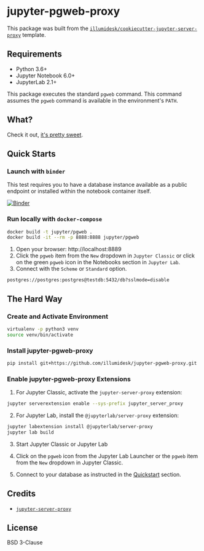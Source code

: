 # jupyter-pgweb-proxy

This package was built from the [`illumidesk/cookiecutter-jupyter-server-proxy`](https://github.com/illumidesk/cookiecutter-jupyter-server-proxy) template.

## Requirements

- Python 3.6+
- Jupyter Notebook 6.0+
- JupyterLab 2.1+

This package executes the standard `pgweb` command. This command assumes the `pgweb` command is available in the environment's `PATH`.

## What?

Check it out, [it's pretty sweet](https://github.com/sosedoff/pgweb).

## Quick Starts

### Launch with `binder`

This test requires you to have a database instance available as a public endpoint or installed within the notebook container itself.

[![Binder](https://mybinder.org/badge_logo.svg)](https://mybinder.org/v2/gh/illumidesk/jupyter-pgweb-proxy/main?urlpath=pgweb)

### Run locally with `docker-compose`

```bash
docker build -t jupyter/pgweb .
docker build -it --rm -p 8888:8888 jupyter/pgweb
```

1. Open your browser: http://localhost:8889
1. Click the `pgweb` item from the `New` dropdown in `Jupyter Classic` or click on the green `pgweb` icon in the Notebooks section in `Jupyter Lab`.
1. Connect with the `Scheme` or `Standard` option.

```
postgres://postgres:postgres@testdb:5432/db?sslmode=disable
```

## The Hard Way

### Create and Activate Environment

```bash
virtualenv -p python3 venv
source venv/bin/activate
```

### Install jupyter-pgweb-proxy

```bash
pip install git+https://github.com/illumidesk/jupyter-pgweb-proxy.git
```

### Enable jupyter-pgweb-proxy Extensions

1. For Jupyter Classic, activate the `jupyter-server-proxy` extension:

```bash
jupyter serverextension enable --sys-prefix jupyter_server_proxy
```

2. For Jupyter Lab, install the `@jupyterlab/server-proxy` extension:

```bash
jupyter labextension install @jupyterlab/server-proxy
jupyter lab build
```

3. Start Jupyter Classic or Jupyter Lab

4. Click on the `pgweb` icon from the Jupyter Lab Launcher or the `pgweb` item from the `New` dropdown in Jupyter Classic.

5. Connect to your database as instructed in the [Quickstart](#quickstart) section.

## Credits

- [`jupyter-server-proxy`](https://github.com/jupyterhub/jupyter-server-proxy)

## License

BSD 3-Clause
